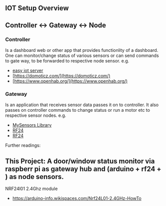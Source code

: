 ## IOT Setup Overview

## Controller <-> Gateway <-> Node

### Controller
Is a dashboard web or other app that provides functionlity of a dashboard. One can monitor/change status of various sensors or can 
send commands to gate way, to be forwarded to respective node sensor.
e.g.

* [easy iot server](http://iot-playground.com/download)
* [https://domoticz.com/](https://domoticz.com/)
* [https://www.openhab.org/](https://www.openhab.org/)

### Gateway
Is an application that receives sensor data passes it on to controller. 
It also passes on controller commands to change status or run a motor etc to respective sensor nodes. 
e.g. 
* [MySensors Library]()
* [RF24]()
* [RF24]()


Further readings:


## This Project: A door/window status monitor via raspberr pi as gateway hub and (arduino + rf24 + ) as node sensors.

NRF24l01 2.4Ghz module
* https://arduino-info.wikispaces.com/Nrf24L01-2.4GHz-HowTo
